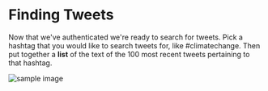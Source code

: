# Finding Tweets

Now that we've authenticated we're ready to search for tweets. Pick a hashtag that you would like to search tweets for, like #climatechange. Then put together a **list** of the text of the 100 most recent tweets pertaining to that hashtag. 

![sample image](https://www.diggitmagazine.com/sites/default/files/styles/inline_image/public/Climate%20change%20photo_1.jpg?itok=2BfiKsqU)
